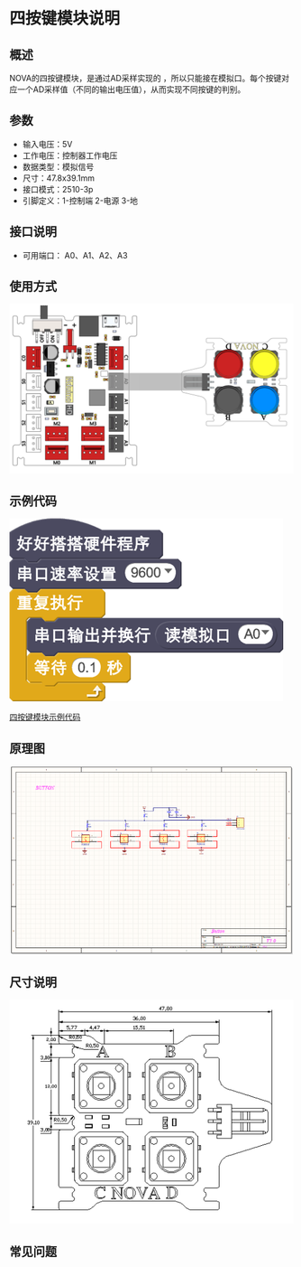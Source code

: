 # 四按键模块说明

## 概述
NOVA的四按键模块，是通过AD采样实现的 ，所以只能接在模拟口。每个按键对应一个AD采样值（不同的输出电压值），从而实现不同按键的判别。

## 参数
- 输入电压：5V
- 工作电压：控制器工作电压
- 数据类型：模拟信号
- 尺寸：47.8x39.1mm
- 接口模式：2510-3p
- 引脚定义：1-控制端 2-电源 3-地

## 接口说明
- 可用端口： A0、A1、A2、A3

## 使用方式
![](./images/59.png)

## 示例代码
![](./images/60.png)

[四按键模块示例代码](http://www.haohaodada.com/show.php?id=947651)

## 原理图
![](./images/127.png)

## 尺寸说明
![](./images/126.png)

## 常见问题
